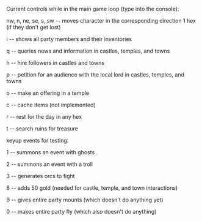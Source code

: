 Current controls while in the main game loop (type into the console):

nw, n, ne, se, s, sw -- moves character in the corresponding direction 1 hex (if they don't get lost)

i -- shows all party members and their inventories

q -- queries news and information in castles, temples, and towns

h -- hire followers in castles and towns

p -- petition for an audience with the local lord in castles, temples, and towns

o -- make an offering in a temple

c -- cache items (not implemented)

r -- rest for the day in any hex

t -- search ruins for treasure

keyup events for testing:

1 -- summons an event with ghosts

2 -- summons an event with a troll

3 -- generates orcs to fight

8 -- adds 50 gold (needed for castle, temple, and town interactions)

9 -- gives entire party mounts (which doesn't do anything yet)

0 -- makes entire party fly (which also doesn't do anything)

